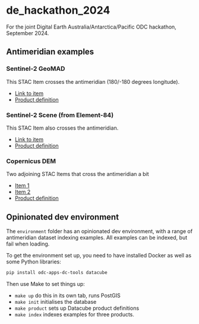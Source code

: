 # de_hackathon_2024

For the joint Digital Earth Australia/Antarctica/Pacific ODC hackathon, September 2024.


## Antimeridian examples

### Sentinel-2 GeoMAD

This STAC Item crosses the antimeridian (180/-180 degrees longitude).

* [Link to item](https://deppcpublicstorage.blob.core.windows.net/output/dep_s2_geomad/0-0-4/066/021/2023/dep_s2_geomad_066_021_2023.stac-item.json)
* [Product definition](https://raw.githubusercontent.com/digitalearthpacific/pacific-cube-in-a-box/main/products/dep_s2_geomad.odc-product.yaml)

### Sentinel-2 Scene (from Element-84)

This STAC Item also crosses the antimeridian.

* [Link to item](https://earth-search.aws.element84.com/v1/collections/sentinel-2-c1-l2a/items/S2A_T01KAA_20240825T221936_L2A)
* [Product definition](https://raw.githubusercontent.com/opendatacube/datacube-dataset-config/main/products/s2_l2a.odc-product.yaml)

### Copernicus DEM

Two adjoining STAC Items that cross the antimeridian a bit

* [Item 1](https://earth-search.aws.element84.com/v1/collections/cop-dem-glo-30/items/Copernicus_DSM_COG_10_S18_00_W180_00_DEM)
* [Item 2](https://earth-search.aws.element84.com/v1/collections/cop-dem-glo-30/items/Copernicus_DSM_COG_10_S18_00_E179_00_DEM)
* [Product definition](https://raw.githubusercontent.com/opendatacube/datacube-dataset-config/main/products/dem_cop_30.odc-product.yaml)


## Opinionated dev environment

The `environment` folder has an opinionated dev environment, with a range of antimeridian
dataset indexing examples. All examples can be indexed, but fail when loading.

To get the environment set up, you need to have installed Docker as well as some
Python libraries:

```bash
pip install odc-apps-dc-tools datacube
```

Then use Make to set things up:

* `make up` do this in its own tab, runs PostGIS
* `make init` initialises the database
* `make product` sets up Datacube product definitions
* `make index` indexes examples for three products.
